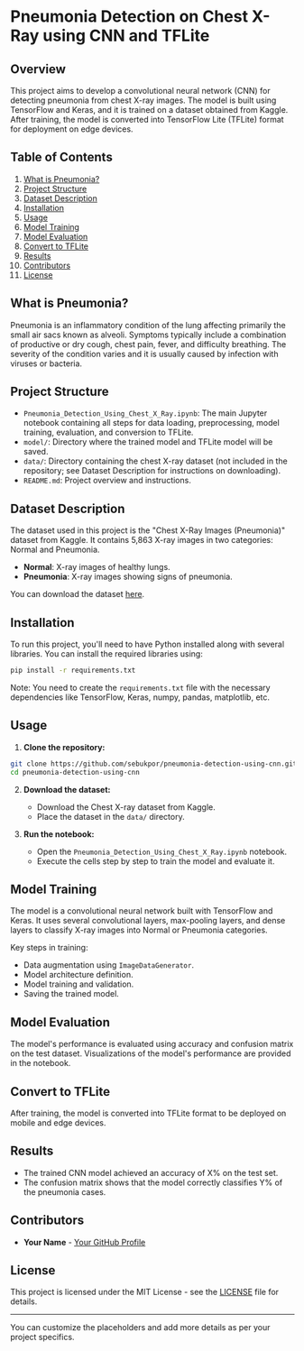 # Pneumonia Detection on Chest X-Ray using CNN and TFLite

## Overview

This project aims to develop a convolutional neural network (CNN) for detecting pneumonia from chest X-ray images. The model is built using TensorFlow and Keras, and it is trained on a dataset obtained from Kaggle. After training, the model is converted into TensorFlow Lite (TFLite) format for deployment on edge devices.

## Table of Contents

1. [What is Pneumonia?](#what-is-pneumonia)
2. [Project Structure](#project-structure)
3. [Dataset Description](#dataset-description)
4. [Installation](#installation)
5. [Usage](#usage)
6. [Model Training](#model-training)
7. [Model Evaluation](#model-evaluation)
8. [Convert to TFLite](#convert-to-tflite)
9. [Results](#results)
10. [Contributors](#contributors)
11. [License](#license)

## What is Pneumonia?

Pneumonia is an inflammatory condition of the lung affecting primarily the small air sacs known as alveoli. Symptoms typically include a combination of productive or dry cough, chest pain, fever, and difficulty breathing. The severity of the condition varies and it is usually caused by infection with viruses or bacteria.

## Project Structure

- `Pneumonia_Detection_Using_Chest_X_Ray.ipynb`: The main Jupyter notebook containing all steps for data loading, preprocessing, model training, evaluation, and conversion to TFLite.
- `model/`: Directory where the trained model and TFLite model will be saved.
- `data/`: Directory containing the chest X-ray dataset (not included in the repository; see Dataset Description for instructions on downloading).
- `README.md`: Project overview and instructions.

## Dataset Description

The dataset used in this project is the "Chest X-Ray Images (Pneumonia)" dataset from Kaggle. It contains 5,863 X-ray images in two categories: Normal and Pneumonia.

- **Normal**: X-ray images of healthy lungs.
- **Pneumonia**: X-ray images showing signs of pneumonia.

You can download the dataset [here](https://www.kaggle.com/paultimothymooney/chest-xray-pneumonia).

## Installation

To run this project, you'll need to have Python installed along with several libraries. You can install the required libraries using:

```bash
pip install -r requirements.txt
```

Note: You need to create the `requirements.txt` file with the necessary dependencies like TensorFlow, Keras, numpy, pandas, matplotlib, etc.

## Usage

1. **Clone the repository:**

```bash
git clone https://github.com/sebukpor/pneumonia-detection-using-cnn.git
cd pneumonia-detection-using-cnn
```

2. **Download the dataset:**
   - Download the Chest X-ray dataset from Kaggle.
   - Place the dataset in the `data/` directory.

3. **Run the notebook:**
   - Open the `Pneumonia_Detection_Using_Chest_X_Ray.ipynb` notebook.
   - Execute the cells step by step to train the model and evaluate it.

## Model Training

The model is a convolutional neural network built with TensorFlow and Keras. It uses several convolutional layers, max-pooling layers, and dense layers to classify X-ray images into Normal or Pneumonia categories.

Key steps in training:
- Data augmentation using `ImageDataGenerator`.
- Model architecture definition.
- Model training and validation.
- Saving the trained model.

## Model Evaluation

The model's performance is evaluated using accuracy and confusion matrix on the test dataset. Visualizations of the model's performance are provided in the notebook.

## Convert to TFLite

After training, the model is converted into TFLite format to be deployed on mobile and edge devices.

## Results

- The trained CNN model achieved an accuracy of X% on the test set.
- The confusion matrix shows that the model correctly classifies Y% of the pneumonia cases.

## Contributors

- **Your Name** - [Your GitHub Profile](https://github.com/yourusername)

## License

This project is licensed under the MIT License - see the [LICENSE](LICENSE) file for details.

---

You can customize the placeholders and add more details as per your project specifics.
